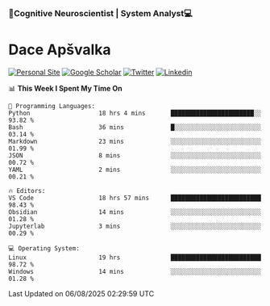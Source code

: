 ### 🧠Cognitive Neuroscientist | System Analyst💻
# Dace Apšvalka

[![Personal Site](https://img.shields.io/badge/website-teal?style=for-the-badge&logo=About.me&logoColor=white)](https://dcdace.net/)
[![Google Scholar](https://img.shields.io/badge/Scholar-yellow?style=for-the-badge&logo=googlescholar&logoColor=ffffff)](https://scholar.google.com/citations?hl=en&user=W8q0HBkAAAAJ&view_op=list_works&sortby=pubdate)
[![Twitter](https://img.shields.io/badge/Twitter-1DA1F2?logo=twitter&logoColor=white&style=for-the-badge)](https://twitter.com/dcdace)
[![Linkedin](https://img.shields.io/badge/linkedin-0077B5?logo=linkedin&logoColor=white&style=for-the-badge)](https://www.linkedin.com/in/dace-apsvalka/)

<!--
[![Dace's wakatime stats](https://github-readme-stats.vercel.app/api/wakatime?username=dcdace&theme=react&layout=compact&custom_title=Coding+past+7+days&v=2)](https://github.com/dcdace/dcdace)


[![github](https://img.shields.io/github/followers/dcdace?logo=github&style=plastic)](https://github.com/dcdace?tab=followers "GitHub followers")
[![wakatime](https://wakatime.com/badge/user/6e7556d3-b1db-4eef-a7e8-9bad735fc27e.svg?style=plastic?v=2)](https://wakatime.com/@6e7556d3-b1db-4eef-a7e8-9bad735fc27e "Total time coded since Feb 28 2022")

[![twitter](https://img.shields.io/twitter/follow/dcdace?label=followers&logo=twitter&color=%23007ec6&style=plastic)](https://twitter.com/dcdace "Twitter followers")

[![Dace's languages](https://github-readme-stats-one-nu-13.vercel.app/api/top-langs/?username=dcdace&langs_count=10&theme=nord&layout=compact)](https://github.com/anuraghazra/github-readme-stats) 
[![Dace's GitHub stats](https://github-readme-stats-one-nu-13.vercel.app/api?username=dcdace&theme=dracula&hide=prs,issues&count_private=true&show_icons=true&hide_rank=true&include_all_commits=true&hide_title=false&custom_title=GitHub+Stats)](https://github.com/anuraghazra/github-readme-stats)
-->

<!--START_SECTION:waka-->
📊 **This Week I Spent My Time On** 

```text
💬 Programming Languages: 
Python                   18 hrs 4 mins       ███████████████████████░░   93.82 % 
Bash                     36 mins             █░░░░░░░░░░░░░░░░░░░░░░░░   03.14 % 
Markdown                 23 mins             ░░░░░░░░░░░░░░░░░░░░░░░░░   01.99 % 
JSON                     8 mins              ░░░░░░░░░░░░░░░░░░░░░░░░░   00.72 % 
YAML                     2 mins              ░░░░░░░░░░░░░░░░░░░░░░░░░   00.21 % 

🔥 Editors: 
VS Code                  18 hrs 57 mins      █████████████████████████   98.43 % 
Obsidian                 14 mins             ░░░░░░░░░░░░░░░░░░░░░░░░░   01.28 % 
Jupyterlab               3 mins              ░░░░░░░░░░░░░░░░░░░░░░░░░   00.29 % 

💻 Operating System: 
Linux                    19 hrs              █████████████████████████   98.72 % 
Windows                  14 mins             ░░░░░░░░░░░░░░░░░░░░░░░░░   01.28 % 
```


 Last Updated on 06/08/2025 02:29:59 UTC
<!--END_SECTION:waka-->

